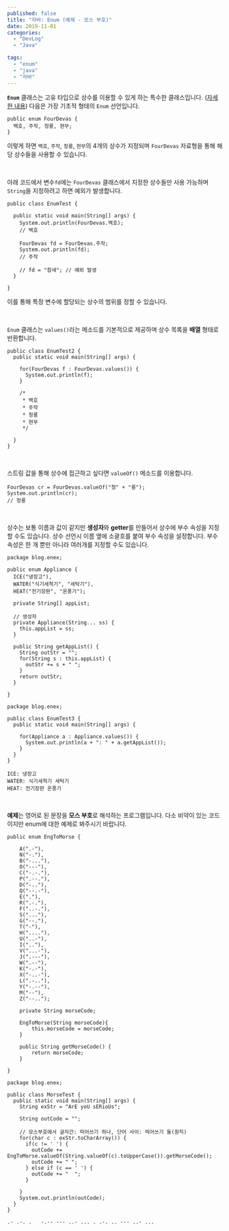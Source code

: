 ```yaml
---
published: false
title: "자바: Enum (예제 - 모스 부호)"
date: 2019-11-01
categories: 
  - "DevLog"
  - "Java"

tags: 
  - "enum"
  - "java"
  - "자바"
---
```


**`Enum`** 클래스는 고유 타입으로 상수를 이용할 수 있게 하는 특수한 클래스입니다. ([자세한 내용](https://limkydev.tistory.com/66)) 다음은 가장 기초적 형태의 `Enum` 선언입니다.

```
public enum FourDevas {	
  백호, 주작, 청룡, 현무;
}
```

이렇게 하면 `백호`, `주작`, `청룡`, `현무`의 4개의 상수가 지정되며 `FourDevas` 자료형을 통해 해당 상수들을 사용할 수 있습니다.

 

아래 코드에서 변수`fd`에는 `FourDevas` 클래스에서 지정한 상수들만 사용 가능하며 `String`을 지정하려고 하면 예외가 발생합니다.

```
public class EnumTest {

  public static void main(String[] args) {
    System.out.println(FourDevas.백호);
    // 백호
    
    FourDevas fd = FourDevas.주작;
    System.out.println(fd);
    // 주작
    
    // fd = "참새"; // 예외 발생
  }

}
```

이를 통해 특정 변수에 할당되는 상수의 범위를 정할 수 있습니다.

 

`Enum` 클래스는 `values()`라는 메소드를 기본적으로 제공하며 상수 목록을 **배열** 형태로 반환합니다.

```
public class EnumTest2 {
  public static void main(String[] args) {
    
    for(FourDevas f : FourDevas.values()) {
      System.out.println(f);
    }
    
    /*
     * 백호
     * 주작
     * 청룡
     * 현무
     */
    
  }
}

```

 

스트링 값을 통해 상수에 접근하고 싶다면 `valueOf()` 메소드를 이용합니다.

```
FourDevas cr = FourDevas.valueOf("청" + "룡");
System.out.println(cr);
// 청룡
```

 

상수는 보통 이름과 값이 같지만 **생성자**와 **getter**를 만들어서 상수에 부수 속성을 지정할 수도 있습니다. 상수 선언시 이름 옆에 소괄호를 붙여 부수 속성을 설정합니다. 부수 속성은 한 개 뿐만 아니라 여러개를 지정할 수도 있습니다.

```
package blog.enex;

public enum Appliance {
  ICE("냉장고"),
  WATER("식기세척기", "세탁기"),
  HEAT("전기장판", "온풍기");
  
  private String[] appList;
  
  // 생성자
  private Appliance(String... ss) {
    this.appList = ss;
  }

  public String getAppList() {
    String outStr = "";
    for(String s : this.appList) {
      outStr += s + " ";
    }
    return outStr;
  }
  
}

```

```
package blog.enex;

public class EnumTest3 {
  public static void main(String[] args) {

    for(Appliance a : Appliance.values()) {
      System.out.println(a + ": " + a.getAppList());
    }
  }
}

```

```
ICE: 냉장고 
WATER: 식기세척기 세탁기 
HEAT: 전기장판 온풍기
```

 

**예제**는 영어로 된 문장을 **모스 부호**로 해석하는 프로그램입니다. 다소 비약이 있는 코드이지만 enum에 대한 예제로 봐주시기 바랍니다.

```
public enum EngToMorse {
 
    A(".-"),
    N("-."),
    B("-..."),    
    O("---"),
    C("-.-."),
    P(".--."),
    D("-.."),
    Q("--.-"),
    E("."),    
    R(".-."),
    F("..-."),    
    S("..."),
    G("--."),    
    T("-"),
    H("...."),
    U("..-"),
    I(".."),
    V("...-"),
    J(".---"),    
    W(".--"),
    K("-.-"),
    X("-..-"),
    L(".-.."),    
    Y("-.--"),
    M("--"),
    Z("--..");
    
    private String morseCode;
    
    EngToMorse(String morseCode){
        this.morseCode = morseCode;
    }
    
    public String getMorseCode() {
        return morseCode;
    }
    
}
```

```
package blog.enex;

public class MorseTest {
  public static void main(String[] args) {
    String exStr = "ArE yoU sERioUs";

    String outCode = "";

    // 모스부호에서 글자간: 띄어쓰기 하나, 단어 사이: 띄어쓰기 둘(원칙)
    for(char c : exStr.toCharArray()) {
      if(c != ' ') {
        outCode += EngToMorse.valueOf(String.valueOf(c).toUpperCase()).getMorseCode();
        outCode += " ";
      } else if (c == ' ') {
        outCode += "  ";
      }

    }
    System.out.println(outCode);
  }
}
```

```
.- .-. .   -.-- --- ..- ... . .-. .. --- ..- ...
```
